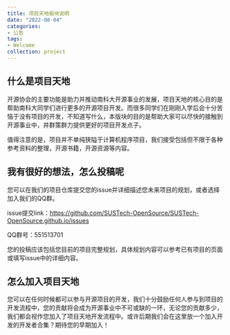 ```yaml
---
title: 项目天地板块说明
date: "2022-08-04"
categories:
- 公告
tags:
- Welcome
collection: project
---
```


## 什么是项目天地

开源协会的主要功能是助力并推动南科大开源事业的发展，项目天地的核心目的是帮助南科大同学们进行更多的开源项目开发。而很多同学们在刚刚入学后会十分苦恼于没有项目的开发，不知道写什么，本版块的目的是帮助大家可以尽快的接触到开源事业中，并群策群力提供更好的项目开发点子。

值得注意的是，项目并不单纯狭隘于计算机程序项目，我们接受包括但不限于各种参考资料的整理，开源书籍，开源资源等内容。

## 我有很好的想法，怎么投稿呢

您可以在我们的项目仓库提交您的issue并详细描述您未来项目的规划，或者选择加入我们的QQ群。

issue提交link：https://github.com/SUSTech-OpenSource/SUSTech-OpenSource.github.io/issues

QQ群号：551513701

您的投稿应该包括您目前的项目完整规划，具体规划内容可以参考已有项目的页面或填写issue中的详细内容。

## 怎么加入项目天地

您可以在任何时候都可以参与开源项目的开发，我们十分鼓励任何人参与到项目的开发流程中，您的贡献将会成为开源事业中不可或缺的一环，无论您的贡献多少，我们都会视作您加入了项目天地开发流程中。或许后期我们会在这里放一个加入开发的开发者合集？期待您的早期加入！



